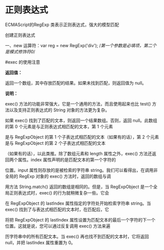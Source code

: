 # 正则表达式
                                                                                                                                                                                                                                              
ECMAScript的RegExp 类表示正则表达式，强大的模型匹配

创建正则表达式

一、new 运算符：var reg = new RegExp('div');  /*第一个参数是必填项，第二个是模式修饰符0*/

#exec 的使用注意

**返回值：**

返回一个数组，其中存放匹配的结果。如果未找到匹配，则返回值为 null。

**说明：**

exec() 方法的功能非常强大，它是一个通用的方法，而且使用起来也比 test() 方法以及支持正则表达式的 String 对象的方法更为复杂。

如果 exec() 找到了匹配的文本，则返回一个结果数组。否则，返回 null。此数组的第 0 个元素是与正则表达式相匹配的文本，第 1 个元素

是与 RegExpObject 的第 1 个子表达式相匹配的文本（如果有的话），第 2 个元素是与 RegExpObject 的第 2 个子表达式相匹配的文本

（如果有的话），以此类推。除了数组元素和 length 属性之外，exec() 方法还返回两个属性。index 属性声明的是匹配文本的第一个字符的

位置。input 属性则存放的是被检索的字符串 string。我们可以看得出，在调用非全局的 RegExp 对象的 exec() 方法时，返回的数组与调

用方法 String.match() 返回的数组是相同的。但是，当 RegExpObject 是一个全局正则表达式时，exec() 的行为就稍微复杂一些。它会

在 RegExpObject 的 lastIndex 属性指定的字符处开始检索字符串 string。当 exec() 找到了与表达式相匹配的文本时，在匹配后，它

将把 RegExpObject 的 lastIndex 属性设置为匹配文本的最后一个字符的下一个位置。这就是说，您可以通过反复调用 exec() 方法来遍

历字符串中的所有匹配文本。当 exec() 再也找不到匹配的文本时，它将返回 null，并把 lastIndex 属性重置为 0。